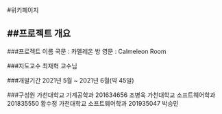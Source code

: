#위키페이지


##프로젝트 개요
-------------------
###프로젝트 이름
국문 : 카멜레온 방
영문 : Calmeleon Room

###지도교수
최재혁 교수님

###개발기간
2021년 5월 ~ 2021년 6월(약 45일)

###구성원
가천대학교 기계공학과 201634656 조병욱
가천대학교 소프트웨어학과 201835550 황수정
가천대학교 소프트웨어학과 201935047 박승민



